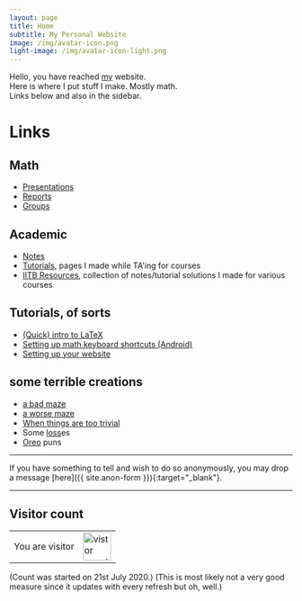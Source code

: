 ```yaml
--- 
layout: page
title: Home
subtitle: My Personal Website
image: /img/avatar-icon.png
light-image: /img/avatar-icon-light.png
---
```

Hello, you have reached [my](/aboutme) website.  
Here is where I put stuff I make. Mostly math.  
Links below and also in the sidebar.

<!-- You may also be interested in checking out [Student Seminar in Mathematics Department, IITB](https://student-seminar-math-iitb.github.io), an initiative of mine and [Som Phene](https://somphene.github.io)'s. -->

# Links
## Math
* [Presentations](/presentations)
* [Reports](/reports)
* [Groups](/alg/groups)

## Academic
* [Notes](/notes)
* [Tutorials](/tuts), pages I made while TA'ing for courses
* [IITB Resources](/iitb-resources), collection of notes/tutorial solutions I made for various courses

## Tutorials, of sorts
* [(Quick) intro to LaTeX](/latex)
* [Setting up math keyboard shortcuts (Android)](/shortcuts)
* [Setting up your website](/website)

## some terrible creations
* [a bad maze](/maze)
* [a worse maze](/worse-maze)
* [When things are too trivial](/trivial)
* Some [loss](/loss.txt)es
* [Oreo](/oreo) puns

---

If you have something to tell and wish to do so anonymously, you may drop a message [here]({{ site.anon-form }}){:target="_blank"}.

---

## Visitor count
<table>
    <tr>
        <td>You are visitor</td>
        <td><img src="https://profile-counter.glitch.me/aryamanmaithani/count.svg" alt="vistor count" height="50" /></td>
    </tr>
</table>
(Count was started on 21st July 2020.)  
(This is most likely not a very good measure since it updates with every refresh but oh, well.)   
